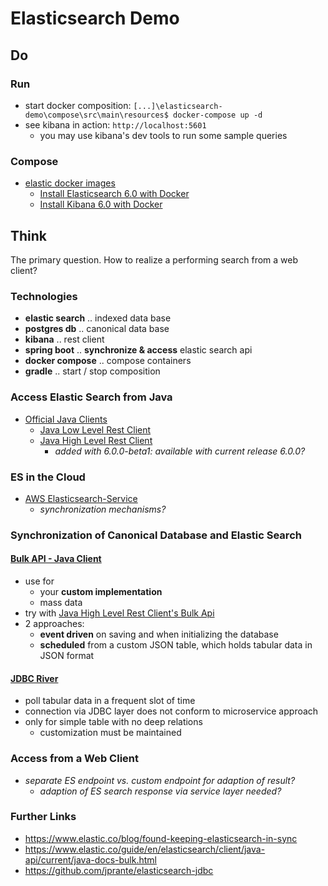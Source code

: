 # Elasticsearch Demo

## Do

### Run
* start docker composition: `[...]\elasticsearch-demo\compose\src\main\resources$ docker-compose up -d`
* see kibana in action: `http://localhost:5601`
  * you may use kibana's dev tools to run some sample queries

### Compose
* [elastic docker images](https://www.docker.elastic.co/)
  * [Install Elasticsearch 6.0 with Docker](https://www.elastic.co/guide/en/elasticsearch/reference/6.0/docker.html)
  * [Install Kibana 6.0 with Docker](https://www.elastic.co/guide/en/kibana/6.0/docker.html)

## Think
The primary question. How to realize a performing search from a web client?

### Technologies
* **elastic search** .. indexed data base
* **postgres db** ..  canonical data base
* **kibana** .. rest client
* **spring boot** .. **synchronize & access** elastic search api
* **docker compose** .. compose containers
* **gradle** .. start / stop composition

### Access Elastic Search from Java
* [Official Java Clients](https://www.elastic.co/guide/en/elasticsearch/client/java-rest/current/index.html)
  * [Java Low Level Rest Client](https://www.elastic.co/guide/en/elasticsearch/client/java-rest/current/java-rest-low.html)
  * [Java High Level Rest Client](https://www.elastic.co/guide/en/elasticsearch/client/java-rest/current/java-rest-high.html)
    * *added with 6.0.0-beta1: available with current release 6.0.0?*

### ES in the Cloud
* [AWS Elasticsearch-Service](https://aws.amazon.com/de/elasticsearch-service/)
  * *synchronization mechanisms?*

### Synchronization of Canonical Database and Elastic Search

#### [Bulk API - Java Client](https://www.elastic.co/guide/en/elasticsearch/client/java-api/current/java-docs-bulk.html)
* use for 
  * your **custom implementation**
  * mass data
* try with [Java High Level Rest Client's Bulk Api](https://www.elastic.co/guide/en/elasticsearch/client/java-rest/current/java-rest-high-document-bulk.html)
* 2 approaches:
  * **event driven** on  saving and when initializing the database
  * **scheduled** from a custom JSON table, which holds tabular data in JSON format

#### [JDBC River](https://github.com/jprante/elasticsearch-jdbc)
* poll tabular data in a frequent slot of time
* connection via JDBC layer does not conform to microservice approach
* only for simple table with no deep relations
  * customization must be maintained

### Access from a Web Client
* *separate ES endpoint vs. custom endpoint for adaption of result?*
  * *adaption of ES search response via service layer needed?*

### Further Links
* https://www.elastic.co/blog/found-keeping-elasticsearch-in-sync
* https://www.elastic.co/guide/en/elasticsearch/client/java-api/current/java-docs-bulk.html
* https://github.com/jprante/elasticsearch-jdbc

